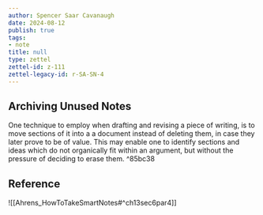 ```yaml
---
author: Spencer Saar Cavanaugh
date: 2024-08-12
publish: true
tags:
- note
title: null
type: zettel
zettel-id: z-111
zettel-legacy-id: r-SA-SN-4
---
```


## Archiving Unused Notes

One technique to employ when drafting and revising a piece of writing, is to move sections of it into a a document instead of deleting them, in case they later prove to be of value. This may enable one to identify sections and ideas which do not organically fit within an argument, but without the pressure of deciding to erase them. ^85bc38

## Reference

![[Ahrens_HowToTakeSmartNotes#^ch13sec6par4]]
